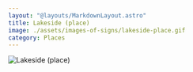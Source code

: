 ```yaml
---
layout: "@layouts/MarkdownLayout.astro"
title: Lakeside (place)
image: ./assets/images-of-signs/lakeside-place.gif
category: Places
---
```


![Lakeside (place)](@signs/lakeside-place.gif)
